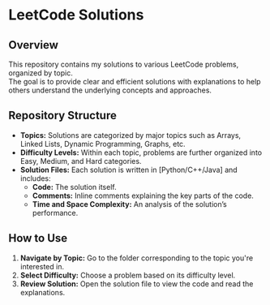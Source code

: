 # LeetCode Solutions

## Overview

This repository contains my solutions to various LeetCode problems, organized by topic.  
The goal is to provide clear and efficient solutions with explanations to help others understand the underlying concepts and approaches.

## Repository Structure

- **Topics:** Solutions are categorized by major topics such as Arrays, Linked Lists, Dynamic Programming, Graphs, etc.  
- **Difficulty Levels:** Within each topic, problems are further organized into Easy, Medium, and Hard categories.  
- **Solution Files:** Each solution is written in [Python/C++/Java] and includes:  
  - **Code:** The solution itself.  
  - **Comments:** Inline comments explaining the key parts of the code.  
  - **Time and Space Complexity:** An analysis of the solution’s performance.

## How to Use

1. **Navigate by Topic:** Go to the folder corresponding to the topic you're interested in.  
2. **Select Difficulty:** Choose a problem based on its difficulty level.  
3. **Review Solution:** Open the solution file to view the code and read the explanations.
